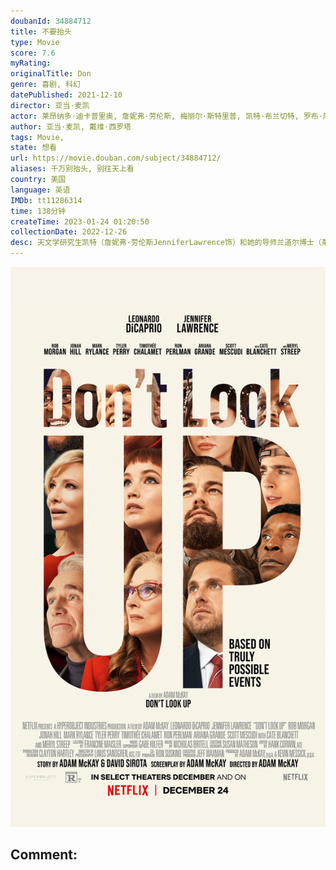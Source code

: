 ```yaml
---
doubanId: 34884712
title: 不要抬头
type: Movie
score: 7.6
myRating: 
originalTitle: Don
genre: 喜剧, 科幻
datePublished: 2021-12-10
director: 亚当·麦凯
actor: 莱昂纳多·迪卡普里奥, 詹妮弗·劳伦斯, 梅丽尔·斯特里普, 凯特·布兰切特, 罗布·摩根, 乔纳·希尔, 马克·里朗斯, 泰勒·派瑞, 提莫西·查拉梅, 朗·普尔曼, 爱莉安娜·格兰德, 卡迪小子, 克里斯·埃文斯, 希米什·帕特尔, 梅兰妮·林斯基, 迈克尔·切克利斯, 托莫·希思黎, 保罗·吉尔福伊尔, 罗伯特·乔伊, 海缇安·朴, 朗尼·法默, 罗斯·帕特里奇, 列维·施瑞博尔, 克里斯·埃弗里特, 乔治亚·莱曼, 帕特丽夏·德哈尼, 本·锡德尔, 特蕾莎·普雷恩, 梅根·莱瑟斯, 阿什利·班菲尔德, 萨拉·西尔弗曼, 乔·格拉瑟, 博·艾伦, 塞莱斯特·奥利瓦, 罗曼·米蒂齐扬, 内森·里奇曼, 韦斯·约翰逊, 塔玛拉·希基, 布里安娜·温, 爱德华德·弗莱彻, 马科·查卡, 托马斯·马里亚诺, 艾德文·瑞丁, 瑞贝卡·吉贝尔
author: 亚当·麦凯, 戴维·西罗塔
tags: Movie, 
state: 想看
url: https://movie.douban.com/subject/34884712/
aliases: 千万别抬头, 别往天上看
country: 美国
language: 英语
IMDb: tt11286314
time: 138分钟
createTime: 2023-01-24 01:20:50
collectionDate: 2022-12-26
desc: 天文学研究生凯特（詹妮弗·劳伦斯JenniferLawrence饰）和她的导师兰道尔博士（莱昂纳多·迪卡普里奥LeonardoDiCaprio饰）在一次研究中震惊的发现，一颗像喜马拉雅山那...
---
```


![image](assets/p2730833093.jpg)

Comment: 
---

